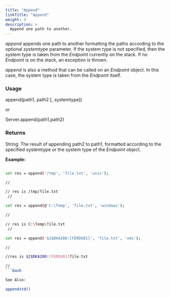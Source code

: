```yaml
---
title: "Append"
linkTitle: "Append"
weight: 4
description: >
  Append one path to another.
---
```


_append_ appends one path to another formatting the paths according to the optional _systemtype_ parameter. If the system type is not specified, then the system type is taken from the _Endpoint_ currently on the stack. If no _Endpoint_ is on the stack, an exception is thrown.

_append_ is also a method that can be called on an _Endpoint_ object. In this case, the system type is taken from the _Endpoint_ itself.

### Usage

append(path1, path2 [, systemtype])

or

Server.append(path1,path2)

### Returns

String: The result of appending path2 to path1, formatted according to the specified systemtype or the system type of the _Endpoint_ object.

**Example:**

```bash

set res = append('/tmp', 'file.txt', 'unix');

//

// res is /tmp/file.txt
 //

set res = append(@'C:\Temp', 'file.txt', 'windows');

//

// res is C:\Temp\file.txt
 //

set res = append('$2$DKA200:[FERDU01]', 'file.txt', 'vms');

//

//res is $2$DKA200:[FERDU01]file.txt

//
```bash

See Also:

appendstd()

